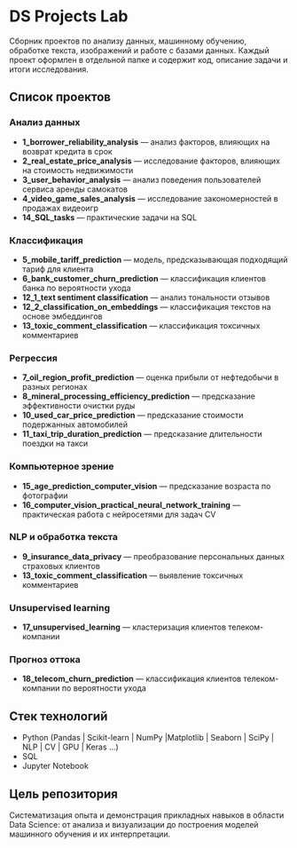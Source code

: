 # DS Projects Lab

Сборник проектов по анализу данных, машинному обучению, обработке текста, изображений и работе с базами данных. Каждый проект оформлен в отдельной папке и содержит код, описание задачи и итоги исследования.

## Список проектов

### Анализ данных
- **1_borrower_reliability_analysis** — анализ факторов, влияющих на возврат кредита в срок
- **2_real_estate_price_analysis** — исследование факторов, влияющих на стоимость недвижимости
- **3_user_behavior_analysis** — анализ поведения пользователей сервиса аренды самокатов
- **4_video_game_sales_analysis** — исследование закономерностей в продажах видеоигр
- **14_SQL_tasks** — практические задачи на SQL

### Классификация
- **5_mobile_tariff_prediction** — модель, предсказывающая подходящий тариф для клиента
- **6_bank_customer_churn_prediction** — классификация клиентов банка по вероятности ухода
- **12_1_text sentiment classification** — анализ тональности отзывов
- **12_2_classification_on_embeddings** — классификация текстов на основе эмбеддингов
- **13_toxic_comment_classification** — классификация токсичных комментариев

### Регрессия
- **7_oil_region_profit_prediction** — оценка прибыли от нефтедобычи в разных регионах
- **8_mineral_processing_efficiency_prediction** — предсказание эффективности очистки руды
- **10_used_car_price_prediction** — предсказание стоимости подержанных автомобилей
- **11_taxi_trip_duration_prediction** — предсказание длительности поездки на такси

### Компьютерное зрение
- **15_age_prediction_computer_vision** — предсказание возраста по фотографии
- **16_computer_vision_practical_neural_network_training** — практическая работа с нейросетями для задач CV

### NLP и обработка текста
- **9_insurance_data_privacy** — преобразование персональных данных страховых клиентов
- **13_toxic_comment_classification** — выявление токсичных комментариев

### Unsupervised learning
- **17_unsupervised_learning** — кластеризация клиентов телеком-компании

### Прогноз оттока
- **18_telecom_churn_prediction** — классификация клиентов телеком-компании по вероятности ухода

## Стек технологий

- Python (Pandas | Scikit-learn | NumPy |Matplotlib | Seaborn | SciPy | NLP | CV | GPU | Keras ...)
- SQL
- Jupyter Notebook

## Цель репозитория

Систематизация опыта и демонстрация прикладных навыков в области Data Science: от анализа и визуализации до построения моделей машинного обучения и их интерпретации.
